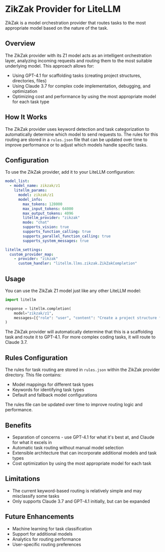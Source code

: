# ZikZak Provider for LiteLLM

ZikZak is a model orchestration provider that routes tasks to the most appropriate model based on the nature of the task.

## Overview

The ZikZak provider with its Z1 model acts as an intelligent orchestration layer, analyzing incoming requests and routing them to the most suitable underlying model. This approach allows for:

- Using GPT-4.1 for scaffolding tasks (creating project structures, directories, files)
- Using Claude 3.7 for complex code implementation, debugging, and optimization
- Optimizing cost and performance by using the most appropriate model for each task type

## How It Works

The ZikZak provider uses keyword detection and task categorization to automatically determine which model to send requests to. The rules for this routing are stored in a `rules.json` file that can be updated over time to improve performance or to adjust which models handle specific tasks.

## Configuration

To use the ZikZak provider, add it to your LiteLLM configuration:

```yaml
model_list:
  - model_name: zikzak/z1
    litellm_params:
      model: zikzak/z1
      model_info:
        max_tokens: 128000
        max_input_tokens: 64000
        max_output_tokens: 4096
        litellm_provider: "zikzak"
        mode: "chat"
        supports_vision: true
        supports_function_calling: true
        supports_parallel_function_calling: true
        supports_system_messages: true

litellm_settings:
  custom_provider_map:
    - provider: "zikzak"
      custom_handler: "litellm.llms.zikzak.ZikZakCompletion"
```

## Usage

You can use the ZikZak Z1 model just like any other LiteLLM model:

```python
import litellm

response = litellm.completion(
    model="zikzak/z1",
    messages=[{"role": "user", "content": "Create a project structure for a React application"}]
)
```

The ZikZak provider will automatically determine that this is a scaffolding task and route it to GPT-4.1. For more complex coding tasks, it will route to Claude 3.7.

## Rules Configuration

The rules for task routing are stored in `rules.json` within the ZikZak provider directory. This file contains:

- Model mappings for different task types
- Keywords for identifying task types
- Default and fallback model configurations

The rules file can be updated over time to improve routing logic and performance.

## Benefits

- Separation of concerns - use GPT-4.1 for what it's best at, and Claude for what it excels in
- Automatic task routing without manual model selection
- Extensible architecture that can incorporate additional models and task types
- Cost optimization by using the most appropriate model for each task

## Limitations

- The current keyword-based routing is relatively simple and may misclassify some tasks
- Only supports Claude 3.7 and GPT-4.1 initially, but can be expanded

## Future Enhancements

- Machine learning for task classification
- Support for additional models
- Analytics for routing performance
- User-specific routing preferences